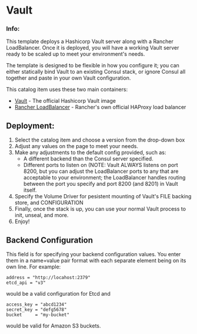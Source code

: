 # Vault #

### Info:

This template deploys a Hashicorp Vault server along with a Rancher LoadBalancer.  Once it is deployed, you will have a working Vault server ready to be scaled up to meet your environment's needs.

The template is designed to be flexible in how you configure it; you can either statically bind Vault to an existing Consul stack, or ignore Consul all together and paste in your own Vault configuration.

This catalog item uses these two main containers:
* [Vault](https://www.vaultproject.io) - The official Hashicorp Vault image
* [Rancher LoadBalancer](https://hub.docker.com/r/rancher/lb-service-haproxy/) - Rancher's own official HAProxy load balancer

## Deployment:
1. Select the catalog item and choose a version from the drop-down box
2. Adjust any values on the page to meet your needs.
3. Make any adjustments to the default config provided, such as:
   * A different backend than the Consul server specified.
   * Different ports to listen on (NOTE: Vault ALWAYS listens on port 8200, but you can adjust the LoadBalancer ports to any that are acceptable to your environment; the LoadBalancer handles routing between the port you specify and port 8200 (and 8201) in Vault itself.
4. Specify the Volume Driver for pesistent mounting of Vault's FILE backing store, and CONFIGURATION
5. Finally, once the stack is up, you can use your normal Vault process to init, unseal, and more.
6. Enjoy!

## Backend Configuration
This field is for specifying your backend configuration values.  You enter them in a name=value pair format with each separate element being on its own line.  For example:
```
address = "http://locahost:2379"
etcd_api = "v3"
```
would be a valid configuration for Etcd and
```
access_key = "abcd1234"
secret_key = "defg5678"
bucket     = "my-bucket"
```
would be valid for Amazon S3 buckets.
